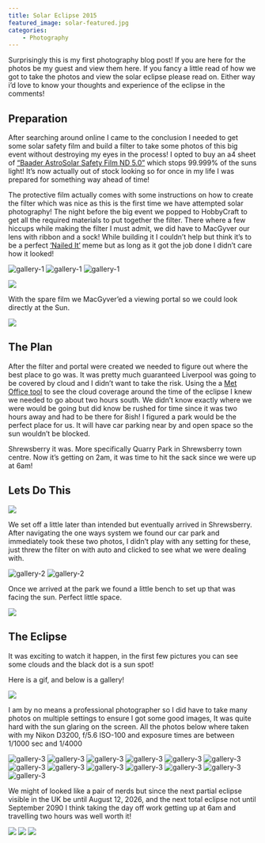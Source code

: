 ```yaml
---
title: Solar Eclipse 2015
featured_image: solar-featured.jpg
categories:
    - Photography
---
```

Surprisingly this is my first photography blog post! If you are here for the photos be my guest and view them here. If you fancy a little read of how we got to take the photos and view the solar eclipse please read on. Either way i’d love to know your thoughts and experience of the eclipse in the comments!

## Preparation

After searching around online I came to the conclusion I needed to get some solar safety film and build a filter to take some photos of this big event without destroying my eyes in the process! I opted to buy an a4 sheet of [“Baader AstroSolar Safety Film ND 5.0”](http://www.firstlightoptics.com/solar-filters/baader-astrosolar-safety-film-nd-50.html) which stops 99.999% of the suns light! It’s now actually out of stock looking so for once in my life I was prepared for something way ahead of time!

The protective film actually comes with some instructions on how to create the filter which was nice as this is the first time we have attempted solar photography! The night before the big event we popped to HobbyCraft to get all the required materials to put together the filter. There where a few hiccups while making the filter I must admit, we did have to MacGyver our lens with ribbon and a sock! While building it I couldn’t help but think it’s to be a perfect [‘Nailed It’][nailed it] meme but as long as it got the job done I didn’t care how it looked!

[nailed it]: http://i1.kym-cdn.com/photos/images/original/000/542/749/479.jpg

![gallery-1](/images/uploads/2015/03/filter1-681x1024.jpg)
![gallery-1](/images/uploads/2015/03/filter2.jpg)
![gallery-1](/images/uploads/2015/03/filter3.jpg)

![](/images/uploads/2015/03/NAILED-IT.jpg)

With the spare film we MacGyver’ed a viewing portal so we could look directly at the Sun.

![](/images/uploads/2015/03/portal.jpg)

## The Plan

After the filter and portal were created we needed to figure out where the best place to go was. It was pretty much guaranteed Liverpool was going to be covered by cloud and I didn’t want to take the risk. Using the a [Met Office tool](tool) to see the cloud coverage around the time of the eclipse I knew we needed to go about two hours south. We didn’t know exactly where we were would be going but did know be rushed for time since it was two hours away and had to be there for 8ish! I figured a park would be the perfect place for us. It will have car parking near by and open space so the sun wouldn’t be blocked.

[tool]: http://www.metoffice.gov.uk/events/partial-solar-eclipse#?WT.mc_id=Twitter_Events_SolarEclipse&tab=map&map=Cloud&zoom=8&lon=-2.16&lat=53.02&fcTime=1426798800

Shrewsberry it was. More specifically Quarry Park in Shrewsberry town centre. Now it’s getting on 2am, it was time to hit the sack since we were up at 6am!

## Lets Do This

![](/images/uploads/2015/03/IMG_3966.jpg)

We set off a little later than intended but eventually arrived in Shrewsberry. After navigating the one ways system we found our car park and immediately took these two photos, I didn’t play with any setting for these, just threw the filter on with auto and clicked to see what we were dealing with.

![gallery-2](/images/uploads/2015/03/0835.jpg)
![gallery-2](/images/uploads/2015/03/0836.jpg)

Once we arrived at the park we found a little bench to set up that was facing the sun. Perfect little space.

![](/images/uploads/2015/03/IMG_3984.jpg)

## The Eclipse

It was exciting to watch it happen, in the first few pictures you can see some clouds and the black dot is a sun spot!

Here is a gif, and below is a gallery!

![](/images/uploads/2015/03/full.gif)

I am by no means a professional photographer so I did have to take many photos on multiple settings to ensure I got some good images, It was quite hard with the sun glaring on the screen. All the photos below where taken with my Nikon D3200, f/5.6 ISO-100 and exposure times are between 1/1000 sec and 1/4000


![gallery-3](/images/uploads/2015/03/0906.jpg)
![gallery-3](/images/uploads/2015/03/0907.jpg)
![gallery-3](/images/uploads/2015/03/0916.jpg)
![gallery-3](/images/uploads/2015/03/0927.jpg)
![gallery-3](/images/uploads/2015/03/0931.jpg)
![gallery-3](/images/uploads/2015/03/0935.jpg)
![gallery-3](/images/uploads/2015/03/0937.jpg)
![gallery-3](/images/uploads/2015/03/0939.jpg)
![gallery-3](/images/uploads/2015/03/0942.jpg)
![gallery-3](/images/uploads/2015/03/0946.jpg)
![gallery-3](/images/uploads/2015/03/0950.jpg)
![gallery-3](/images/uploads/2015/03/0955.jpg)
![gallery-3](/images/uploads/2015/03/09341.jpg)

We might of looked like a pair of nerds but since the next partial eclipse visible in the UK be until August 12, 2026, and the next total eclipse not until September 2090 I think taking the day off work getting up at 6am and travelling two hours was well worth it!

![](/images/uploads/2015/03/IMG_3973.jpg)
![](/images/uploads/2015/03/IMG_3979.jpg)
![](/images/uploads/2015/03/IMG_3996.jpg)